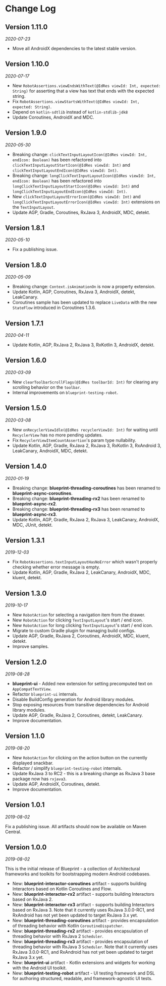 # Change Log

## Version 1.11.0

_2020-07-23_

* Move all AndroidX dependencies to the latest stable version.

## Version 1.10.0

_2020-07-17_

* New `RobotAssertions.viewEndsWithText(@IdRes viewId: Int, expected: String)` for asserting that a view has text that ends with the expected string.
* Fix `RobotAssertions.viewStartsWithText(@IdRes viewId: Int, expected: String)`.
* Depend on `kotlin-sdtlib` instead of `kotlin-stdlib-jdk8`
* Update Coroutines, AndroidX and MDC.

## Version 1.9.0

_2020-05-30_

* Breaking change: `clickTextInputLayoutIcon(@IdRes viewId: Int, endIcon: Boolean)` has been refactored into `clickTextInputLayoutStartIcon(@IdRes viewId: Int)` and `clickTextInputLayoutEndIcon(@IdRes viewId: Int)`.
* Breaking change: `longClickTextInputLayoutIcon(@IdRes viewId: Int, endIcon: Boolean)` has been refactored into `longClickTextInputLayoutStartIcon(@IdRes viewId: Int)` and `longClickTextInputLayoutEndIcon(@IdRes viewId: Int)`.
* New `clickTextInputLayoutErrorIcon(@IdRes viewId: Int)` and `longClickTextInputLayoutErrorIcon(@IdRes viewId: Int)` extensions on the `TextInputLayout`.
* Update AGP, Gradle, Coroutines, RxJava 3, AndroidX, MDC, detekt.

## Version 1.8.1

_2020-05-10_

* Fix a publishing issue.

## Version 1.8.0

_2020-05-09_

* Breaking change: `Context.isAnimationOn` is now a property extension.
* Update Kotlin, AGP, Coroutines, RxJava 3, AndroidX, detekt, LeakCanary.
* Coroutines sample has been updated to replace `LiveData` with the new `StateFlow` introduced in Coroutines 1.3.6.

## Version 1.7.1

_2020-04-11_

* Update Kotlin, AGP, RxJava 2, RxJava 3, RxKotlin 3, AndroidX, detekt.

## Version 1.6.0

_2020-03-09_

* New `clearToolbarScrollFlags(@IdRes toolbarId: Int)` for clearing any scrolling behavior on the `toolbar`.
* Internal improvements on `blueprint-testing-robot`.

## Version 1.5.0

_2020-03-08_

* New `onRecyclerViewIdle(@IdRes recyclerViewId: Int)` for waiting until `RecyclerView` has no more pending updates.
* Fix `RecyclerViewItemCountAssertion`'s param type nullability.
* Update Kotlin, AGP, Gradle, RxJava 2, RxJava 3, RxKotlin 3, RxAndroid 3, LeakCanary, AndroidX, MDC, detekt.

## Version 1.4.0

_2020-01-19_

* Breaking change: **blueprint-threading-coroutines** has been renamed to **blueprint-async-coroutines**.
* Breaking change: **blueprint-threading-rx2** has been renamed to **blueprint-async-rx2**.
* Breaking change: **blueprint-threading-rx3** has been renamed to **blueprint-async-rx3**.
* Update Kotlin, AGP, Gradle, RxJava 2, RxJava 3, LeakCanary, AndroidX, MDC, JUnit, detekt.

## Version 1.3.1

_2019-12-03_

* Fix `RobotAssertions.textInputLayoutHasNoError` which wasn't properly checking whether error message is empty.
* Update Kotlin, AGP, Gradle, RxJava 2, LeakCanary, AndroidX, MDC, kluent, detekt.

## Version 1.3.0

_2019-10-17_

* New `RobotAction` for selecting a navigation item from the drawer.
* New `RobotAction` for clicking `TextInputLayout`'s start / end icon.
* New `RobotAction` for long clicking `TextInputLayout`'s start / end icon.
* Migrate to custom Gradle plugin for managing build configs.
* Update AGP, Gradle, RxJava 2, Coroutines, AndroidX, MDC, kluent, detekt.
* Improve samples.

## Version 1.2.0

_2019-08-28_

* **blueprint-ui** - Added new extension for setting precomputed text on `AppCompatTextView`.
* Refactor `blueprint-ui` internals.
* Disable BuildConfig generation for Android library modules.
* Stop exposing resources from transitive dependencies for Android library modules.
* Update AGP, Gradle, RxJava 2, Coroutines, detekt, LeakCanary.
* Improve documentation.

## Version 1.1.0

_2019-08-20_

* New `RobotAction` for clicking on the action button on the currently displayed snackbar.
* Refactor / simplify `blueprint-testing-robot` internals.
* Update RxJava 3 to RC2 - this is a breaking change as RxJava 3 base package now has `rxjava3`.
* Update AGP, AndroidX, Coroutines, detekt.
* Improve documentation.

## Version 1.0.1

_2019-08-02_

Fix a publishing issue. All artifacts should now be available on Maven Central.

## Version 1.0.0

_2019-08-02_

This is the initial release of Blueprint - a collection of Architectural frameworks and toolkits for bootstrapping modern Android codebases.

* New: **blueprint-interactor-coroutines** artifact - supports building Interactors based on Kotlin Coroutines and Flow.
* New: **blueprint-interactor-rx2** artifact - supports building Interactors based on RxJava 2.
* New: **blueprint-interactor-rx3** artifact - supports building Interactors based on RxJava 3. Note that it currently uses RxJava 3.0.0-RC1, and RxAndroid has not yet been updated to target RxJava 3.x yet.
* New: **blueprint-threading-coroutines** artifact - provides encapsulation of threading behavior with Kotlin `CoroutineDispatcher`.
* New: **blueprint-threading-rx2** artifact - provides encapsulation of threading behavior with RxJava 2 `Scheduler`.
* New: **blueprint-threading-rx3** artifact - provides encapsulation of threading behavior with RxJava 3 `Scheduler`. Note that it currently uses RxJava 3.0.0-RC1, and RxAndroid has not yet been updated to target RxJava 3.x yet.
* New: **blueprint-ui** artifact - Kotlin extensions and widgets for working with the Android UI toolkit.
* New: **blueprint-testing-robot** artifact - UI testing framework and DSL for authoring structured, readable, and framework-agnostic UI tests.
